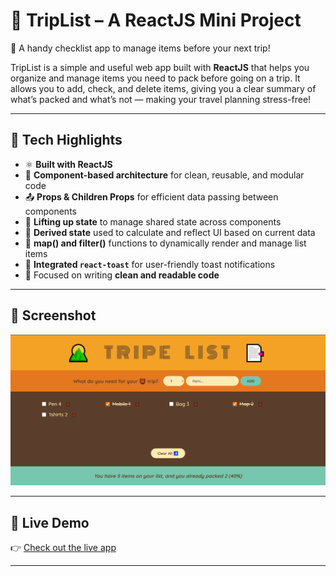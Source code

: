 # 🚀 TripList – A ReactJS Mini Project

🛫 A handy checklist app to manage items before your next trip!

TripList is a simple and useful web app built with **ReactJS** that helps you organize and manage items you need to pack before going on a trip. It allows you to add, check, and delete items, giving you a clear summary of what’s packed and what’s not — making your travel planning stress-free!

---

## 🔧 Tech Highlights

- ⚛️ **Built with ReactJS**
- 🧱 **Component-based architecture** for clean, reusable, and modular code
- 📤 **Props & Children Props** for efficient data passing between components
- 🔼 **Lifting up state** to manage shared state across components
- 🧠 **Derived state** used to calculate and reflect UI based on current data
- 🔁 **map() and filter()** functions to dynamically render and manage list items
- 🔔 **Integrated `react-toast`** for user-friendly toast notifications
- 🧼 Focused on writing **clean and readable code**

---

## 📸 Screenshot

![TripList UI](public/linkedinpost.png) <!-- Replace with actual image path if adding to GitHub -->

---

## 🔗 Live Demo

👉 [Check out the live app](https://tripelist.netlify.app/)

---
